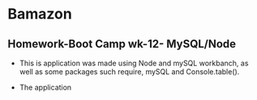 # Bamazon  
##  Homework-Boot Camp wk-12- MySQL/Node

- This is application was made using Node and mySQL workbanch, as well as some packages such require, mySQL and Console.table().

- The application